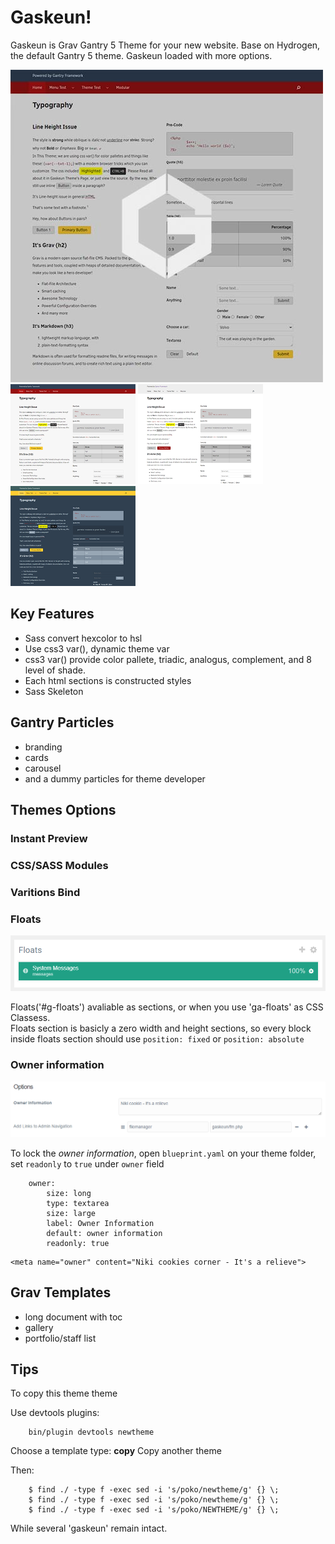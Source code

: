 # Gaskeun!

Gaskeun is Grav Gantry 5 Theme for your new website. Base on Hydrogen, the default Gantry 5 theme.
Gaskeun loaded with more options.

<div class='fit'>
<img src='thumbnail.jpg' alt='Gasken!'>
</div>

<div class='images'>
<img src='admin/preset/default.png' height='160'>
<img src='admin/preset/nocolor.png' height='160'>
<img src='admin/preset/slate.png' height='160'>
</div>

## Key Features

* Sass convert hexcolor to hsl
* Use css3 var(), dynamic theme var
* css3 var() provide color pallete, triadic, analogus, complement, and 8 level of shade.
* Each html sections is constructed styles
* Sass Skeleton 

## Gantry Particles 

* branding
* cards
* carousel
* and a dummy particles for theme developer

## Themes Options

### Instant Preview

### CSS/SASS Modules

### Varitions Bind

### Floats

<img src='admin/bucket/floats.png'>

Floats('#g-floats') avaliable as sections, or when you use 'ga-floats' as CSS Classess.  
Floats section is basicly a zero width and height sections, so every block inside floats section should use `position: fixed` or `position: absolute`

### Owner information

<img src='admin/bucket/theme-options.png'>

To lock the *owner information*, open `blueprint.yaml` on your theme folder, set `readonly` to `true` under `owner` field

```
    owner:
        size: long
        type: textarea
        size: large
        label: Owner Information 
        default: owner information
        readonly: true
```


```
<meta name="owner" content="Niki cookies corner - It's a relieve">
```

## Grav Templates

* long document with toc
* gallery
* portfolio/staff list


## Tips

To copy this theme theme

Use devtools plugins:

```
	bin/plugin devtools newtheme
```

Choose a template type: **copy** Copy another theme
 
Then:
 
```
	$ find ./ -type f -exec sed -i 's/poko/newtheme/g' {} \;
	$ find ./ -type f -exec sed -i 's/poko/newtheme/g' {} \;
	$ find ./ -type f -exec sed -i 's/poko/NEWTHEME/g' {} \;
```

While several 'gaskeun' remain intact.
